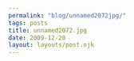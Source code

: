 ```yaml
---
permalink: "blog/unnamed2072jpg/"
tags: posts
title: unnamed2072.jpg
date: 2009-12-20
layout: layouts/post.njk
---
```


